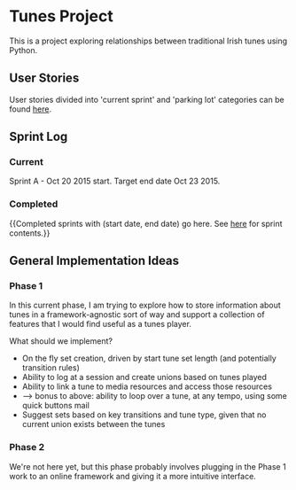# Tunes Project

This is a project exploring relationships between traditional Irish tunes using Python.

## User Stories

User stories divided into 'current sprint' and 'parking lot' categories can be found [here](https://docs.google.com/document/d/1NmkJvdyGIg_uRA1CXCmsfzD2kpdQg0QoPHq0OWZlYic/edit?usp=sharing).

## Sprint Log

### Current
Sprint A - Oct 20 2015 start. Target end date Oct 23 2015.

### Completed
{{Completed sprints with (start date, end date) go here. See [here](https://docs.google.com/document/d/1NmkJvdyGIg_uRA1CXCmsfzD2kpdQg0QoPHq0OWZlYic/edit?usp=sharing) for sprint contents.}}

## General Implementation Ideas
### Phase 1

In this current phase, I am trying to explore how to store information about tunes in a framework-agnostic sort of way and support a collection of features that I would find useful as a tunes player.

What should we implement?

* On the fly set creation, driven by start tune set length (and potentially transition rules)
* Ability to log at a session and create unions based on tunes played
* Ability to link a tune to media resources and access those resources
* --> bonus to above: ability to loop over a tune, at any tempo, using some quick buttons
mail
* Suggest sets based on key transitions and tune type, given that no current union exists between the tunes

### Phase 2

We're not here yet, but this phase probably involves plugging in the Phase 1 work to an online framework and giving it a more intuitive interface.
